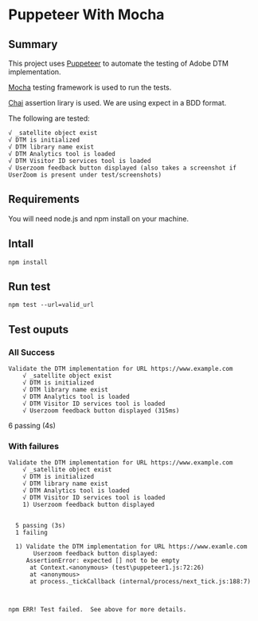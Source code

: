 # Puppeteer With Mocha

## Summary

This project uses [Puppeteer](https://developers.google.com/web/tools/puppeteer/) to automate the testing of Adobe DTM implementation.

[Mocha](https://mochajs.org/) testing framework is used to run the tests.

[Chai](http://www.chaijs.com/) assertion lirary is used. We are using expect in a BDD format.

The following are tested:

    √ _satellite object exist
    √ DTM is initialized
    √ DTM library name exist
    √ DTM Analytics tool is loaded
    √ DTM Visitor ID services tool is loaded
    √ Userzoom feedback button displayed (also takes a screenshot if UserZoom is present under test/screenshots)

## Requirements

You will need node.js and npm install on your machine.

## Intall 

```
npm install
```

## Run test

```
npm test --url=valid_url
```

## Test ouputs

### All Success

```
Validate the DTM implementation for URL https://www.example.com
    √ _satellite object exist
    √ DTM is initialized
    √ DTM library name exist
    √ DTM Analytics tool is loaded
    √ DTM Visitor ID services tool is loaded
    √ Userzoom feedback button displayed (315ms)
```

  6 passing (4s)


### With failures

```
Validate the DTM implementation for URL https://www.example.com
    √ _satellite object exist
    √ DTM is initialized
    √ DTM library name exist
    √ DTM Analytics tool is loaded
    √ DTM Visitor ID services tool is loaded
    1) Userzoom feedback button displayed


  5 passing (3s)
  1 failing

  1) Validate the DTM implementation for URL https://www.examle.com
       Userzoom feedback button displayed:
     AssertionError: expected [] not to be empty
      at Context.<anonymous> (test\puppeteer1.js:72:26)
      at <anonymous>
      at process._tickCallback (internal/process/next_tick.js:188:7)



npm ERR! Test failed.  See above for more details.
```